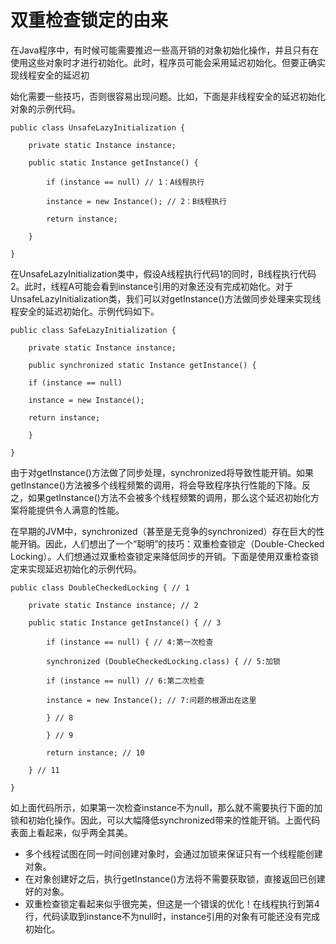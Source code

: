 # 双重检查锁定的由来

在Java程序中，有时候可能需要推迟一些高开销的对象初始化操作，并且只有在使用这些对象时才进行初始化。此时，程序员可能会采用延迟初始化。但要正确实现线程安全的延迟初

始化需要一些技巧，否则很容易出现问题。比如，下面是非线程安全的延迟初始化对象的示例代码。

```
public class UnsafeLazyInitialization {

	private static Instance instance;

	public static Instance getInstance() {

		if (instance == null) // 1：A线程执行

		instance = new Instance(); // 2：B线程执行

		return instance;

	}

}
```

在UnsafeLazyInitialization类中，假设A线程执行代码1的同时，B线程执行代码2。此时，线程A可能会看到instance引用的对象还没有完成初始化。对于UnsafeLazyInitialization类，我们可以对getInstance\(\)方法做同步处理来实现线程安全的延迟初始化。示例代码如下。

```
public class SafeLazyInitialization {

	private static Instance instance;

	public synchronized static Instance getInstance() {

	if (instance == null)

	instance = new Instance();

	return instance;

	}

}
```

由于对getInstance\(\)方法做了同步处理，synchronized将导致性能开销。如果getInstance\(\)方法被多个线程频繁的调用，将会导致程序执行性能的下降。反之，如果getInstance\(\)方法不会被多个线程频繁的调用，那么这个延迟初始化方案将能提供令人满意的性能。

在早期的JVM中，synchronized（甚至是无竞争的synchronized）存在巨大的性能开销。因此，人们想出了一个“聪明”的技巧：双重检查锁定（Double-Checked Locking）。人们想通过双重检查锁定来降低同步的开销。下面是使用双重检查锁定来实现延迟初始化的示例代码。

```
public class DoubleCheckedLocking { // 1

	private static Instance instance; // 2

	public static Instance getInstance() { // 3

		if (instance == null) { // 4:第一次检查

		synchronized (DoubleCheckedLocking.class) { // 5:加锁

		if (instance == null) // 6:第二次检查

		instance = new Instance(); // 7:问题的根源出在这里

		} // 8

		} // 9

		return instance; // 10

	} // 11

}
```

如上面代码所示，如果第一次检查instance不为null，那么就不需要执行下面的加锁和初始化操作。因此，可以大幅降低synchronized带来的性能开销。上面代码表面上看起来，似乎两全其美。

* 多个线程试图在同一时间创建对象时，会通过加锁来保证只有一个线程能创建对象。
* 在对象创建好之后，执行getInstance\(\)方法将不需要获取锁，直接返回已创建好的对象。
* 双重检查锁定看起来似乎很完美，但这是一个错误的优化！在线程执行到第4行，代码读取到instance不为null时，instance引用的对象有可能还没有完成初始化。



